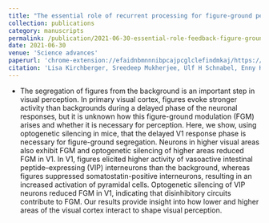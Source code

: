 ```yaml
---
title: "The essential role of recurrent processing for figure-ground perception in mice"
collection: publications
category: manuscripts
permalink: /publication/2021-06-30-essential-role-feedback-figure-ground
date: 2021-06-30
venue: 'Science advances'
paperurl: 'chrome-extension://efaidnbmnnnibpcajpcglclefindmkaj/https://www.science.org/doi/pdf/10.1126/sciadv.abe1833'
citation: 'Lisa Kirchberger, Sreedeep Mukherjee, Ulf H Schnabel, Enny H van Beest, Areg Barsegyan, Christiaan N Levelt, J Alexander Heimel, Jeannette AM Lorteije, Chris van der Togt, Matthew W Self, Pieter R Roelfsema (2021). &quot;The essential role of recurrent processing for figure-ground perception in mice.&quot; <i>Science advances</i>. '
---
```


- The segregation of figures from the background is an important step in visual perception. In primary visual cortex, figures evoke stronger activity than backgrounds during a delayed phase of the neuronal responses, but it is unknown how this figure-ground modulation (FGM) arises and whether it is necessary for perception. Here, we show, using optogenetic silencing in mice, that the delayed V1 response phase is necessary for figure-ground segregation. Neurons in higher visual areas also exhibit FGM and optogenetic silencing of higher areas reduced FGM in V1. In V1, figures elicited higher activity of vasoactive intestinal peptide–expressing (VIP) interneurons than the background, whereas figures suppressed somatostatin-positive interneurons, resulting in an increased activation of pyramidal cells. Optogenetic silencing of VIP neurons reduced FGM in V1, indicating that disinhibitory circuits contribute to FGM. Our results provide insight into how lower and higher areas of the visual cortex interact to shape visual perception.

